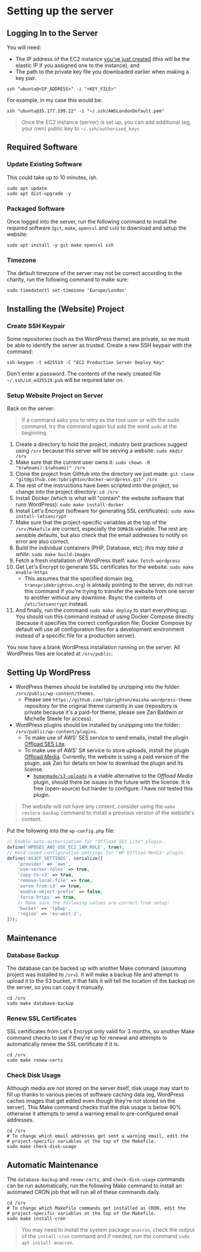 # Setting up the server

## Logging In to the Server

You will need:
- The IP address of the EC2 instance [you've just created](./03-ec2-instance.md)
  (this will be the elastic IP if you assigned one to the instance), and
- The path to the private key file you downloaded earlier when making a key pair.

```shell
ssh "ubuntu@<IP_ADDRESS>" -i "<KEY_FILE>"
```

For example, in my case this would be:

```shell
ssh "ubuntu@35.177.199.22" -i "~/.ssh/AWSLondonDefault.pem"
```

> Once the EC2 instance (server) is set up, you can add additional (eg, your
> own) public key to `~/.ssh/authorized_keys`

## Required Software

### Update Existing Software

This could take up to 10 minutes, ish.

```shell
sudo apt update
sudo apt dist-upgrade -y
```

### Packaged Software

Once logged into the server, run the following command to install the required
software (`git`, `make`, `openssl` and `ssh`) to download and setup the website:

```shell
sudo apt install -y git make openssl ssh
```

### Timezone

The default timezone of the server may not be correct according to the charity,
run the following command to make sure:

```
sudo timedatectl set-timezone 'Europe/London'
```

## Installing the (Website) Project

### Create SSH Keypair

Some repositories (such as the WordPress theme) are private, so we must be able
to identify the server as trusted. Create a new SSH keypair with the command:

```
ssh-keygen -t ed25519 -C "EC2 Production Server Deploy Key"
```

Don't enter a password. The contents of the newly created file
`~/.ssh/id_ed25519.pub` will be required later on.

### Setup Website Project on Server

Back on the server:

> If a command asks you to retry as the root user or with the sudo command, try
> the command again but add the word `sudo` at the beginning.

1. Create a directory to hold the project, industry best practices suggest using
   `/srv` because this server will be serving a website: `sudo mkdir /srv`
2. Make sure that the current user owns it: `sudo chown -R "$(whoami):$(whoami)" /srv`
3. Clone the project from GitHub into the directory we just made:
   `git clone "git@github.com:tpbrighton/docker-wordpress.git" /srv`
4. The rest of the instructions have been scripted into the project, so change
   into the project directory: `cd /srv`
5. Install Docker (which is what will "contain" the website software that runs
   WordPress): `sudo make install-docker`
6. Install Let's Encrypt (software for generating SSL certificates):
   `sudo make install-letsencrypt`
7. Make sure that the project-specific variables at the top of the `/srv/Makefile`
   are correct, especially the `DOMAIN` variable. The rest are sensible defaults,
   but also check that the email addresses to notify on error are also correct.
8. Build the individual containers (PHP, Database, etc); _this may take a while_:
   `sudo make build-images`
9. Fetch a fresh installation of WordPress itself: `make fetch-wordpress`
10. Get Let's Encrypt to generate SSL certificates for the website:
    `sudo make enable-https`
    - This assumes that the specified domain (eg, `transpridebrighton.org`) is
      already pointing to the server, do not run this command if you're trying
      to transfer the website from one server to another without any downtime.
      Rsync the contents of `/etc/letsencrypt` instead.
11. And finally, run the command `sudo make deploy` to start everything up. You
    should run this command instead of using Docker Compose directly (because it
    specifies the correct configuration file; Docker Compose by default will use
    all configuration files for a development environment instead of a specific
    file for a production server).

You now have a blank WordPress installation running on the server. All WordPress
files are located at `/srv/public`.

## Setting Up WordPress

- WordPress themes should be installed by unzipping into the folder:
  `/srv/public/wp-content/themes`.
  - Please see `https://github.com/tpbrighton/maisha-wordpress-theme` repository
    for the original theme currently in use (repository is private because it's
    a paid-for theme, please see Zan Baldwin or Michelle Steele for access). 
- WordPress plugins should be installed by unzipping into the folder:
  `/srv/public/wp-content/plugins`.
  - To make use of AWS' SES service to send emails, install the plugin
    [Offload SES Lite](https://wordpress.org/plugins/wp-ses/).
  - To make use of AWS' S# service to store uploads, install the plugin
    [Offload Media](https://deliciousbrains.com/wp-offload-media/). Currently,
    the website is using a paid version of the plugin, ask Zan for details on
    how to download the plugin and its license.
    - [`humanmade/s3-uploads`](https://github.com/humanmade/s3-uploads) is a
      viable alternative to the _Offload Media_ plugin, should there be issues
      in the future with the license. It is free (open-source) but harder to
      configure. I have not tested this plugin.

> The website will not have any content, consider using the `make restore-backup`
> command to install a previous version of the website's content.

Put the following into the `wp-config.php` file:

```php
// Enable auto-authorization for "Offload SES Lite" plugin.
define('WPOSES_AWS_USE_EC2_IAM_ROLE', true);
// Hard-coded configuration settings for "WP Offload Media" plugin.
define('AS3CF_SETTINGS', serialize([
    'provider' => 'aws',
    'use-server-roles' => true,
    'copy-to-s3' => true,
    'remove-local-file' => true,
    'serve-from-s3' => true,
    'enable-object-prefix' => false,
    'force-https' => true,
    // Make sure the following values are correct from setup:
    'bucket' => 'tpbwp',
    'region' => 'eu-west-2',
]));
```

## Maintenance

### Database Backup

The database can be backed up with another Make command (assuming project was
installed to `/srv`). It will make a backup file and attempt to upload it to the
S3 bucket, it that fails it will tell the location of the backup on the server,
so you can copy it manually.

```shell
cd /srv
sudo make database-backup
```

### Renew SSL Certificates

SSL certificates from Let's Encrypt only valid for 3 months, so another Make
command checks to see if they're up for renewal and attempts to automatically
renew the SSL certificate if it is.

```shell
cd /srv
sudo make renew-certs
```

### Check Disk Usage

Although media are not stored on the server itself, disk usage may start to fill
up thanks to various pieces of software caching data (eg, WordPress caches
images that get edited even though they're not stored on the server). This Make
command checks that the disk usage is below 90% otherwise it attempts to send a
warning email to pre-configured email addresses.

```shell
cd /srv
# To change which email addresses get sent a warning email, edit the
# project-specific variables at the top of the Makefile.
sudo make check-disk-usage
```

## Automatic Maintenance

The `database-backup` and `renew-certs`, and `check-disk-usage` commands can be
run automatically, run the following Make command to install an automated CRON
job that will run all of these commands daily.

```shell
cd /srv
# To change which Makefile commands get installed as CRON, edit the
# project-specific variables at the top of the Makefile.
sudo make install-cron
```

> You may need to install the system package `anacron`, check the output of the
> `install-cron` command and if needed, run the command `sudo apt install anacron`.

